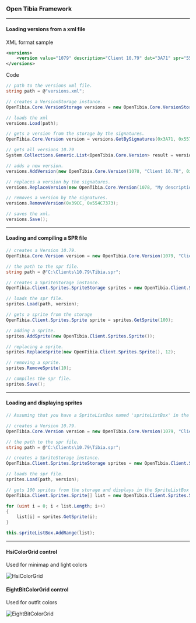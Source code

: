 ### Open Tibia Framework

---

#### Loading versions from a xml file

XML format sample
``` XML
<versions>
    <version value="1079" description="Client 10.79" dat="3A71" spr="557A5E34" otb="56" />
</versions>
```
Code
``` C#
// path to the versions xml file.
string path = @"versions.xml";

// creates a VersionStorage instance.
OpenTibia.Core.VersionStorage versions = new OpenTibia.Core.VersionStorage();

// loads the xml
versions.Load(path);

// gets a version from the storage by the signatures.
OpenTibia.Core.Version version = versions.GetBySignatures(0x3A71, 0x557A5E34);

// gets all versions 10.79
System.Collections.Generic.List<OpenTibia.Core.Version> result = versions.GetByVersionValue(1079);

// adds a new version.
versions.AddVersion(new OpenTibia.Core.Version(1078, "Client 10.78", 0x39CC, 0x554C7373, 56));

// replaces a version by the signatures.
versions.ReplaceVersion(new OpenTibia.Core.Version(1078, "My description 10.78", 0x39CC, 0x554C7373, 56), 0x39CC, 0x554C7373);

// removes a version by the signatures.
versions.RemoveVersion(0x39CC, 0x554C7373);

// saves the xml.
versions.Save();
```

---

#### Loading and compiling a SPR file

``` C#
// creates a Version 10.79.
OpenTibia.Core.Version version = new OpenTibia.Core.Version(1079, "Client 10.79", 0x3A71, 0x557A5E34, 0);

// the path to the spr file.
string path = @"C:\Clients\10.79\Tibia.spr";

// creates a SpriteStorage instance.
OpenTibia.Client.Sprites.SpriteStorage sprites = new OpenTibia.Client.Sprites.SpriteStorage();

// loads the spr file.
sprites.Load(path, version);

// gets a sprite from the storage
OpenTibia.Client.Sprites.Sprite sprite = sprites.GetSprite(100);

// adding a sprite.
sprites.AddSprite(new OpenTibia.Client.Sprites.Sprite());

// replacing a sprite.
sprites.ReplaceSprite(new OpenTibia.Client.Sprites.Sprite(), 12);

// removing a sprite.
sprites.RemoveSprite(10);

// compiles the spr file.
sprites.Save();
```

---

#### Loading and displaying sprites

``` C#
// Assuming that you have a SpriteListBox named 'spriteListBox' in the form.

// creates a Version 10.79.
OpenTibia.Core.Version version = new OpenTibia.Core.Version(1079, "Client 10.79", 0x3A71, 0x557A5E34, 0);

// the path to the spr file.
string path = @"C:\Clients\10.79\Tibia.spr";

// creates a SpriteStorage instance.
OpenTibia.Client.Sprites.SpriteStorage sprites = new OpenTibia.Client.Sprites.SpriteStorage();

// loads the spr file.
sprites.Load(path, version);

// gets 100 sprites from the storage and displays in the SpriteListBox
OpenTibia.Client.Sprites.Sprite[] list = new OpenTibia.Client.Sprites.Sprite[100];

for (uint i = 0; i < list.Length; i++)
{
    list[i] = sprites.GetSprite(i);
}

this.spriteListBox.AddRange(list);
```

---

#### HsiColorGrid control

Used for minimap and light colors

![HsiColorGrid](http://s15.postimg.org/ah0eeme8b/Hsi_Color_Grid.png)

#### EightBitColorGrid control

Used for outfit colors

![EightBitColorGrid](http://s13.postimg.org/526xlym2f/Eight_Bit_Color_Grid.png)